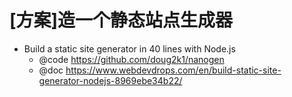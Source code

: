# [方案]造一个静态站点生成器

- Build a static site generator in 40 lines with Node.js
  - @code https://github.com/doug2k1/nanogen
  - @doc https://www.webdevdrops.com/en/build-static-site-generator-nodejs-8969ebe34b22/